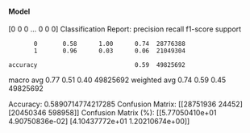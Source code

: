 #### Model
[0 0 0 ... 0 0 0]
Classification Report:
              precision    recall  f1-score   support

           0       0.58      1.00      0.74  28776388
           1       0.96      0.03      0.06  21049304

    accuracy                           0.59  49825692
   macro avg       0.77      0.51      0.40  49825692
weighted avg       0.74      0.59      0.45  49825692

Accuracy: 0.5890714774217285
Confusion Matrix:
[[28751936    24452]
 [20450346   598958]]
Confusion Matrix (%):
[[5.77050410e+01 4.90750836e-02]
 [4.10437772e+01 1.20210674e+00]]
